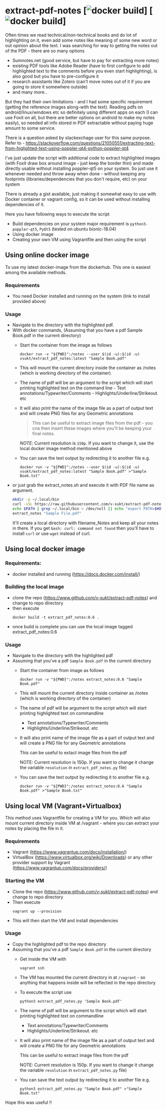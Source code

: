 # extract-pdf-notes  [![docker build](https://img.shields.io/docker/cloud/automated/vsukt/extract_pdf_notes)] [![docker build](https://img.shields.io/docker/cloud/build/vsukt/extract_pdf_notes)]
Often times we read technical/non-technical books and do lot of highlighting on it, even add some notes like meaning of some new word or out opinion about the text. I was searching for way to getting the notes out of the PDF - there are so many options
- Sumnotes.net (good service, but have to pay for extracting more notes)
- existing PDF tools like Adobe Reader (have to first configure to add highlighted text to the comments before you even start highlighting), is also good but you have to pre-configure it
- research assistants like Zotero (can't move notes out of it if you are going to store it somewhere outside) 
- and many more.. 



But they had their own limitations - and I had some specific requirement (getting the reference images along-with the text). Reading pdfs on android/linux/windows etc so definitely using different apps on each (I can use Foxit on all, but there are better options on android to make my notes easily), so needed all info stored in PDF extractable without paying huge amount to some service.


There is a question asked by stackexchage user for this same purpose. Refer to - https://stackoverflow.com/questions/21050551/extracting-text-from-higlighted-text-using-poppler-qt4-python-poppler-qt4

 
I've just update the script with additional code to extract highlighted images (with Foxit draw box around image - just keep the border thin) and made directly usable without installing poppler-qt5 on your system. So just use it whenever needed and throw away when done - without keeping any footprints (libraries/dependencies that you don't require, etc) on your system
  
  
There is already a gist available, just making it somewhat easy to use with Docker container or vagrant config, so it can be used without installing dependencies of it.


Here you have following ways to execute the script
* Build dependencies on your system major requirement is `python3-poppler-qt5`, `PyQt5` (tested on ubuntu bionic-18.04)
* Using docker image 
* Creating your own VM using Vagrantfile and then using the script

 
## Using online docker image  
To use my latest docker-image from the dockerhub. This one is easiest among the available methods.

### Requirements
* You need Docker installed and running on the system (link to install provided above)   

### Usage
* Navigate to the directory with the highlighted pdf. 
* With docker commands, (Assuming that you have a pdf Sample Book.pdf in the current directory)
    * Start the container from the image as follows
        ```
        docker run -v "${PWD}":/notes --user $(id -u):$(id -u)  vsukt/extract_pdf_notes:latest "Sample Book.pdf"
        ```
    * This will mount the current directory inside the container as /notes (which is working directory of the container)
    
    * The name of pdf will be an argument to the script which will start printing highlighted text on the command line
            - Text annotations/Typewriter/Comments
            - Highlights/Underline/Strikeout. etc

    * It will also print the name of the image file as a part of output text and will create PNG files for any Geometric annotations
        > This can be useful to extract image files from the pdf - you cna then insert these images where you'll be keeping your final notes.

        *NOTE*: Current resolution is `150p`. If you want to change it, use the local docker image method mentioned above
        
    * You can save the text output by redirecting it to another file e.g.
        ```
        docker run -v "${PWD}":/notes --user $(id -u):$(id -u) vsukt/extract_pdf_notes:latest "Sample Book.pdf" >"Sample Book.txt"
        ```
* or just grab the extract_notes.sh and execute it with PDF file name as argument.  
    ```bash
    mkdir -p ~/.local/bin
    curl -sSL https://raw.githubusercontent.com/v-sukt/extract-pdf-notes/master/extract_notes.sh -o ~/.local/bin/extract_notes && chmod a+x ~/.local/bin/extract_notes
    echo $PATH | grep ~/.local/bin > /dev/null || echo "export PATH=$HOME/.local/bin:$PATH" >> ~/.bashrc && source ~/.bashrc
    extract_notes "Sample File.pdf"
    ```
    It'll create a local directory with filename_Notes and keep all your notes in there. If you get `bash: curl: command not found` then you'll have to install `curl` or use `wget` instead of curl.

## Using local docker image

### Requirements:
* docker installed and running (https://docs.docker.com/install/)

### Building the local image 
* clone the repo (https://www.github.com/v-sukt/extract-pdf-notes) and change to repo directory
* then execute
	```
	docker build -t extract_pdf_notes:0.6 .
	```
* once build is complete you can use the local image tagged extract_pdf_notes:0.6 

### Usage
* Navigate to the directory with the highlighted pdf
* Assuming that you've a pdf `Sample Book.pdf` in the current directory
	* Start the container from image as follows
		```
		docker run -v "${PWD}":/notes extract_notes:0.6 "Sample Book.pdf"
		```
    * This will mount the current directory inside container as /notes (which is working directory of the container)
    * The name of pdf will be argument to the script which will start printing highlighted text on commandline
        - Text annotations/Typewriter/Comments
        - Highlights/Underline/Strikeout. etc
    * It will also print name of the image file as a part of output text and will create a PNG file for any Geometric annotations
        
        This can be useful to extact image files from the pdf 
        
        NOTE: Current resolution is 150p. If you want to change it change the variable `resolution` in `extract_pdf_notes.py` file)
     
    * You can save the text output by redirecting it to another file e.g. 
        ```
        docker run -v "${PWD}":/notes extract_notes:0.6 "Sample Book.pdf" >"Sample Book.txt"
        ```


## Using local VM (Vagrant+Virtualbox)
This method uses Vagrantfile for creating a VM for you. Which will also mount current directory inside VM at /vagrant - where you can extract your notes by placing the file in it.
   
### Requirements
* Vagrant (https://www.vagrantup.com/docs/installation/)
* VirtualBox (https://www.virtualbox.org/wiki/Downloads) or any other provider support by Vagrant (https://www.vagrantup.com/docs/providers/)

### Starting the VM
* Clone the repo (https://www.github.com/v-sukt/extract-pdf-notes) and change to repo directory
* Then execute
	```
	vagrant up --provision
	```
* This will then start the VM and install dependencies 

### Usage
* Copy the highlighted pdf to the repo directory 
* Assuming that you've a pdf `Sample Book.pdf` in the current directory
	* Get inside the VM with
		```
		vagrant ssh
		```
    * The VM has mounted the current directory in at `/vagrant` - so anything that happens inside will be reflected in the repo directory

    * To execute the script use
        ```
        python3 extract_pdf_notes.py 'Sample Book.pdf'
        ``` 

    * The name of pdf will be argument to the script which will start printing highlighted text on commandline
        - Text annotations/Typewriter/Comments
        - Highlights/Underline/Strikeout. etc

    * It will also print name of the image file as a part of output text and will create a PNG file for any Geometric annotations
        
        This can be useful to extract image files from the pdf 
        
        NOTE: Current resolution is 150p. If you want to change it change the variable `resolution` in `extract_pdf_notes.py` file)
     
    * You can save the text output by redirecting it to another file e.g. 
        ```
        python3 extract_pdf_notes.py "Sample Book.pdf" >"Sample Book.txt"
        ```
    

Hope this was useful !!